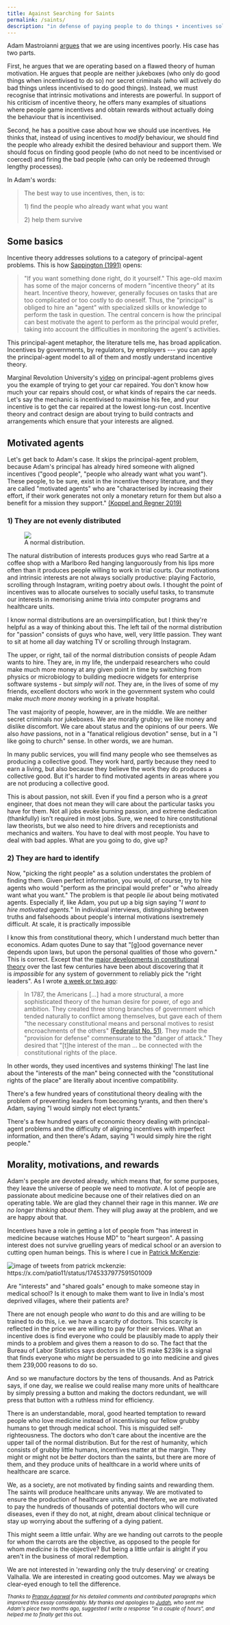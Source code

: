 ```yaml
---
title: Against Searching for Saints
permalink: /saints/
description: "in defense of paying people to do things • incentives solve principal-agent problems • motivated agents exist but are unevenly distributed and hard to identify"
---
```


Adam Mastroianni [argues](https://www.experimental-history.com/p/startling-differences-between-humans) that we are using incentives poorly. His case has two parts.

First, he argues that we are operating based on a flawed theory of human motivation. He argues that people are neither jukeboxes (who only do good things when incentivised to do so) nor secret criminals (who will actively do bad things unless incentivised to do good things). Instead, we must recognise that intrinsic motivations and interests are powerful. In support of his criticism of incentive theory, he offers many examples of situations where people game incentives and obtain rewards without actually doing the behaviour that is incentivised.  

Second, he has a positive case about how we should use incentives. He thinks that, instead of using incentives to *modify* behaviour, we should find the people who already exhibit the desired behaviour and support them. We should focus on finding good people (who do not need to be incentivised or coerced) and firing the bad people (who can only be redeemed through lengthy processes).

In Adam's words: 

> The best way to use incentives, then, is to:
>
> 1\) find the people who already want what you want
>
> 2\) help them survive

## Some basics

Incentive theory addresses solutions to a category of principal-agent problems. This is how [Sappington (1991)](https://pubs.aeaweb.org/doi/pdfplus/10.1257/jep.5.2.45) opens: 

> "If you want something done right, do it yourself." This age-old maxim has some of the major concerns of modern "incentive theory" at its heart. Incentive theory, however, generally focuses on tasks that are too complicated or too costly to do oneself. Thus, the "principal" is obliged to hire an "agent" with specialized skills or knowledge to perform the task in question. The central concern is how the principal can best motivate the agent to perform as the principal would prefer, taking into account the difficulties in monitoring the agent's activities.

This principal-agent metaphor, the literature tells me, has broad application. Incentives by governments, by regulators, by employers --- you can apply the principal-agent model to all of them and mostly understand incentive theory. 

Marginal Revolution University's [video](https://www.youtube.com/watch?v=kd2r3ARB2tk) on principal-agent problems gives you the example of trying to get your car repaired. You don't know how much your car repairs should cost, or what kinds of repairs the car needs. Let's say the mechanic is incentivised to maximise his fee, and your incentive is to get the car repaired at the lowest long-run cost. Incentive theory and contract design are about trying to build contracts and arrangements which ensure that your interests are aligned. 

## Motivated agents

Let's get back to Adam's case. It skips the principal-agent problem, because Adam's principal has already hired someone with aligned incentives ("good people", "people who already want what you want"). These people, to be sure, exist in the incentive theory literature, and they are called "motivated agents" who are "characterised by increasing their effort, if their work generates not only a monetary return for them but also a benefit for a mission they support." [(Koppel and Regner 2019)](https://www.sciencedirect.com/science/article/abs/pii/S2214804319300084)

### 1) They are not evenly distributed

<figure>
<img class="invert" src="/assets/img/normal.png" />
<figcaption>A normal distribution.</figcaption>
</figure>

The natural distribution of interests produces guys who read Sartre at a coffee shop with a Marlboro Red hanging languorously from his lips more often than it produces people willing to work in trial courts. Our motivations and intrinsic interests are not always socially productive: playing Factorio, scrolling through Instagram, writing poetry about owls. I thought the point of incentives was to allocate ourselves to socially useful tasks, to transmute our interests in memorising anime trivia into computer programs and healthcare units.

I know normal distributions are an oversimplification, but I think they're helpful as a way of thinking about this. The left tail of the normal distribution for "passion" consists of guys who have, well, very little passion. They want to sit at home all day watching TV or scrolling through Instagram. 

The upper, or right, tail of the normal distribution consists of people Adam wants to hire. They are, in my life, the underpaid researchers who could make much more money at any given point in time by switching from physics or microbiology to building mediocre widgets for enterprise software systems - but *simply will not*. They are, in the lives of some of my friends, excellent doctors who work in the government system who could make *much more money* working in a private hospital.  

The vast majority of people, however, are in the middle. We are neither secret criminals nor jukeboxes. We are morally grubby; we like money and dislike discomfort. We care about status and the opinions of our peers. We also *have* passions, not in a "fanatical religious devotion" sense, but in a "I like going to church" sense. In other words, we are human.

In many public services, you will find many people who see themselves as producing a collective good. They work hard, partly because they need to earn a living, but also because they believe the work they do produces a collective good. But it's harder to find motivated agents in areas where you are not producing a collective good. 

This is about passion, not skill. Even if you find a person who is a *great* engineer, that does not mean they will care about the particular tasks you have for them. Not all jobs evoke burning passion, and extreme dedication (thankfully) isn't required in most jobs. Sure, we need to hire constitutional law theorists, but we also need to hire drivers and receptionists and mechanics and waiters. You have to deal with most people. You have to deal with bad apples. What are you going to do, give up? 

### 2) They are hard to identify

Now, "picking the right people" as a solution understates the problem of finding them. Given perfect information, you would, of course, try to hire agents who would "perform as the principal would prefer" or "who already want what you want." The problem is that people *lie* about being motivated agents. Especially if, like Adam, you put up a big sign saying "*I want to hire motivated agents.*" In individual interviews, distinguishing between truths and falsehoods about people's internal motivations isextremely difficult. At scale, it is practically impossible

I know this from constitutional theory, which I understand much better than economics. Adam quotes Dune to say that "[g]ood governance never depends upon laws, but upon the personal qualities of those who govern." This is correct. Except that the [major developments in constitutional theory](https://nihalsahu.substack.com/p/authority) over the last few centuries have been about discovering that it is *impossible* for any system of government to reliably pick the "right leaders". As I wrote [a week or two ago](https://nihalsahu.substack.com/p/authority):

> In 1787, the Americans [...] had a more structural, a more sophisticated theory of the human desire for power, of ego and ambition. They created three strong branches of government which tended naturally to conflict among themselves, but gave each of them "the necessary constitutional means and personal motives to resist encroachments of the others" [(Federalist No. 51)](https://avalon.law.yale.edu/18th_century/fed51.asp). They made the "provision for defense" commensurate to the "danger of attack." They desired that "[t]he interest of the man … be connected with the constitutional rights of the place.

In other words, they used incentives and systems thinking! The last line about the "interests of the man" being connected with the "constitutional rights of the place" are literally about incentive compatibility. 

There's a few hundred years of constitutional theory dealing with the problem of preventing leaders from becoming tyrants, and then there's Adam, saying "I would simply not elect tyrants." 

There's a few hundred years of economic theory dealing with principal-agent problems and the difficulty of aligning incentives with imperfect information, and then there's Adam, saying "I would simply hire the right people." 

## Morality, motivations, and rewards

Adam's people are devoted already, which means that, for some purposes, they leave the universe of people we need to *motivate*. A lot of people are passionate about medicine because one of their relatives died on an operating table. We are glad they channel their rage in this manner. *We are no longer thinking about them*. They will plug away at the problem, and we are happy about that. 

Incentives have a role in getting a lot of people from "has interest in medicine because watches House MD" to "heart surgeon". A passing interest does not survive gruelling years of medical school or an aversion to cutting open human beings. This is where I cue in [Patrick McKenzie](https://x.com/patio11/status/1745337977591501009):

<img alt="image of tweets from patrick mckenzie: https://x.com/patio11/status/1745337977591501009" class="invert" src="/assets/img/patio.png" />

Are "interests" and "shared goals" enough to make someone stay in medical school? Is it enough to make them want to live in India's most deprived villages, where their patients are?

There are not enough people who *want* to do this and are willing to be trained to do this, i.e. we have a scarcity of doctors. This scarcity is reflected in the price we are willing to pay for their services. What an incentive does is find everyone who could be plausibly made to apply their minds to a problem and gives them a reason to do so. The fact that the Bureau of Labor Statistics says doctors in the US make $239k is a signal that finds everyone who *might* be persuaded to go into medicine and gives them 239,000 reasons to do so.

And so we manufacture doctors by the tens of thousands. And as Patrick says, if one day, we realise we could realise many more units of healthcare by simply pressing a button and making the doctors redundant, we will press that button with a ruthless mind for efficiency.

There is an understandable, moral, good hearted temptation to reward people who love medicine instead of incentivising our fellow grubby humans to get through medical school. This is misguided self-righteousness. The doctors who don't care about the incentive are the upper tail of the normal distribution. But for the rest of humanity, which consists of grubby little humans, incentives matter at the margin. They might or might not be *better* doctors than the saints, but there are more of them, and they produce units of healthcare in a world where units of healthcare are scarce.  

We, as a society, are not motivated by finding saints and rewarding them. The saints will produce healthcare units anyway. We are motivated to ensure the production of healthcare units, and therefore, we are motivated to pay the hundreds of thousands of potential doctors who will cure diseases, even if they do not, at night, dream about clinical technique or stay up worrying about the suffering of a dying patient. 

This might seem a little unfair. Why are we handing out carrots to the people for whom the carrots are the objective, as opposed to the people for whom *medicine* is the objective? But being a little unfair is alright if you aren't in the business of moral redemption. 

We are not interested in 'rewarding only the truly deserving' or creating Valhalla. We are interested in creating good outcomes. May we always be clear-eyed enough to tell the difference. 

<small>*Thanks to [Pranav Agarwal](https://x.com/AgroPrawn) for his detailed comments and contributed paragraphs which improved this essay considerably. My thanks and apologies to [Judah](https://x.com/joodalooped), who sent me Adam's piece two months ago, suggested I write a response "in a couple of hours", and helped me to finally get this out.*</small>
